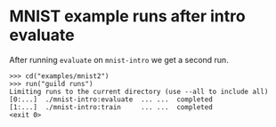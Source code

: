 # MNIST example runs after intro evaluate

After running `evaluate` on `mnist-intro` we get a second run.

    >>> cd("examples/mnist2")
    >>> run("guild runs")
    Limiting runs to the current directory (use --all to include all)
    [0:...]  ./mnist-intro:evaluate  ... ...  completed
    [1:...]  ./mnist-intro:train     ... ...  completed
    <exit 0>

